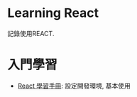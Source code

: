 Learning React
===

記錄使用REACT.

# 入門學習
* [React 學習手冊](https://www.gitbook.com/book/cswleocsw/react-guide-learing/details): 設定開發環境, 基本使用